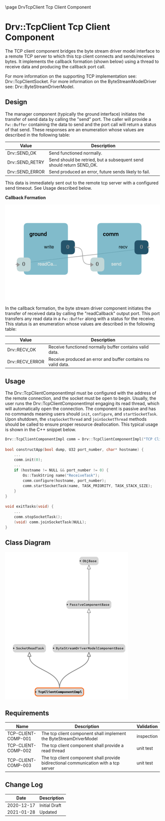 \page DrvTcpClient Tcp Client Component
# Drv::TcpClient Tcp Client Component

The TCP client component bridges the byte stream driver model interface to a remote TCP server to which this tcp client
connects and sends/receives bytes. It implements the callback formation (shown below) using a thread to receive data
and producing the callback port call.

For more information on the supporting TCP implementation see: Drv::TcpClientSocket.
For more information on the ByteStreamModelDriver see: Drv::ByteStreamDriverModel.

## Design

The manager component (typically the ground interface) initiates the transfer of send data by calling the "send" port.
The caller will provide a `Fw::Buffer` containing the data to send and the port call will return a status of that send.
These responses are an enumeration whose values are described in the following table:

| Value | Description |
|---|---|
| Drv::SEND_OK    | Send functioned normally. |
| Drv::SEND_RETRY | Send should be retried, but a subsequent send should return SEND_OK. |
| Drv::SEND_ERROR | Send produced an error, future sends likely to fail. |

This data is immediately sent out to the remote tcp server with a configured send timeout. See Usage described below.

**Callback Formation**

![Callback](../../ByteStreamDriverModel/docs/img/canvas-callback.png)

In the callback formation, the byte stream driver component initiates the transfer of received data by calling the
"readCallback" output port. This port transfers any read data in a `Fw::Buffer` along with a status for the receive.
This status is an enumeration whose values are described in the following table:

| Value | Description |
|---|---|
| Drv::RECV_OK    | Receive functioned normally buffer contains valid data. |
| Drv::RECV_ERROR | Receive produced an error and buffer contains no valid data. |

## Usage

The Drv::TcpClientComponentImpl must be configured with the address of the remote connection, and the socket must be
open to begin. Usually, the user runs the Drv::TcpClientComponentImpl engaging its read thread, which will automatically
open the  connection. The component is passive and has no commands meaning users should `init`, `configure`, and
`startSocketTask`. Upon shutdown, the `stopSocketThread` and `joinSocketThread` methods should be called to ensure
proper resource deallocation. This typical usage is shown in the C++ snippet below.

```c++
Drv::TcpClientComponentImpl comm = Drv::TcpClientComponentImpl("TCP Client");

bool constructApp(bool dump, U32 port_number, char* hostname) {
    ...
    comm.init(0);
    ...
    if (hostname != NULL && port_number != 0) {
        Os::TaskString name("ReceiveTask");
        comm.configure(hostname, port_number);
        comm.startSocketTask(name, TASK_PRIORITY, TASK_STACK_SIZE);
    }
}

void exitTasks(void) {
    ...
    comm.stopSocketTask();
    (void) comm.joinSocketTask(NULL);
}
```
## Class Diagram
![tcp client](./img/class_diagram_tcp_client.png)

## Requirements

| Name | Description | Validation |
|---|---|---|
| TCP-CLIENT-COMP-001 | The tcp client component shall implement the ByteStreamDriverModel  | inspection |
| TCP-CLIENT-COMP-002 | The tcp client component shall provide a read thread | unit test |
| TCP-CLIENT-COMP-003 | The tcp client component shall provide bidirectional communication with a tcp server | unit test |

## Change Log

| Date | Description |
|---|---|
| 2020-12-17 | Initial Draft |
| 2021-01-28 | Updated |
